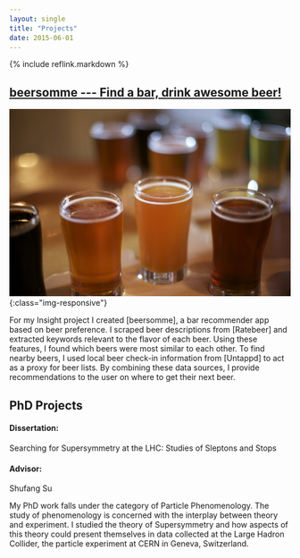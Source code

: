```yaml
---
layout: single
title: "Projects"
date: 2015-06-01
---
```


{% include reflink.markdown %}

<h2><a href="/projects/beersomme">beersomme --- Find a bar, drink awesome beer!</a></h2>

![beer_background.jpg](/assets/img/beer_background.jpg){:class="img-responsive"}

For my Insight project I created [beersomme], a bar recommender app based on beer preference.
I scraped beer descriptions from [Ratebeer] and extracted keywords relevant to the flavor of each beer.
Using these features, I found which beers were most similar to each other.
To find nearby beers, I used local beer check-in information from [Untappd] to act as a proxy for beer lists.
By combining these data sources, I provide recommendations to the user on where to get their next beer.


## PhD Projects

#### Dissertation:
Searching for Supersymmetry at the LHC: Studies of Sleptons and Stops

#### Advisor:
Shufang Su

My PhD work falls under the category of Particle Phenomenology.
The study of phenomenology is concerned with the interplay between theory and experiment.
I studied the theory of Supersymmetry and how aspects of this theory could present themselves in data collected
at the Large Hadron Collider, the particle experiment at CERN in Geneva, Switzerland.
